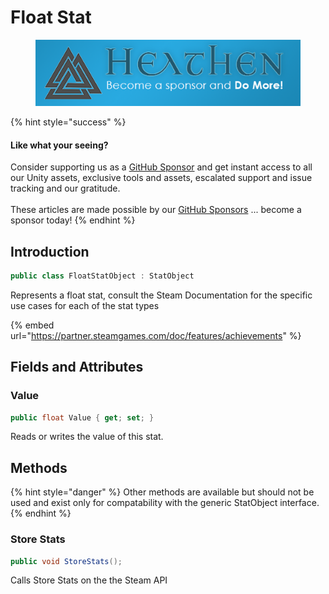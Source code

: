 # Float Stat

<figure><img src="../../../../.gitbook/assets/512x128 Sponsor Banner.png" alt="Become a sponsor and Do More"><figcaption></figcaption></figure>

{% hint style="success" %}
#### Like what your seeing?

Consider supporting us as a [GitHub Sponsor](../../../../company/become-a-sponsor.md) and get instant access to all our Unity assets, exclusive tools and assets, escalated support and issue tracking and our gratitude.\
\
These articles are made possible by our [GitHub Sponsors](https://github.com/sponsors/heathen-engineering) ... become a sponsor today!
{% endhint %}

## Introduction

```csharp
public class FloatStatObject : StatObject
```

Represents a float stat, consult the Steam Documentation for the specific use cases for each of the stat types

{% embed url="https://partner.steamgames.com/doc/features/achievements" %}

## Fields and Attributes

### Value

```csharp
public float Value { get; set; }
```

Reads or writes the value of this stat.

## Methods

{% hint style="danger" %}
Other methods are available but should not be used and exist only for compatability with the generic StatObject interface.
{% endhint %}

### Store Stats

```csharp
public void StoreStats();
```

Calls Store Stats on the the Steam API
